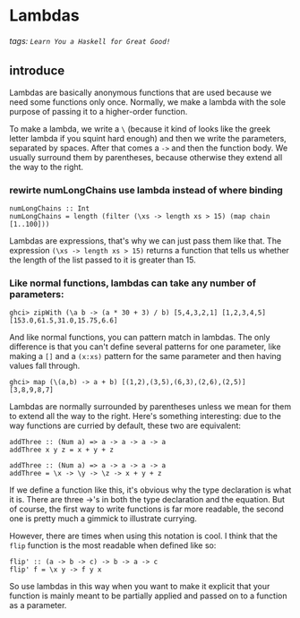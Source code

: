 # Lambdas
###### tags: `Learn You a Haskell for Great Good!`

## introduce
Lambdas are basically anonymous functions that are used because we need some functions only once. Normally, we make a lambda with the sole purpose of passing it to a higher-order function.

To make a lambda, we write a `\` (because it kind of looks like the greek letter lambda if you squint hard enough) and then we write the parameters, separated by spaces. After that comes a `->` and then the function body. We usually surround them by parentheses, because otherwise they extend all the way to the right.

### rewirte numLongChains use lambda instead of where binding
```haskell=
numLongChains :: Int
numLongChains = length (filter (\xs -> length xs > 15) (map chain [1..100]))
```

Lambdas are expressions, that's why we can just pass them like that. The expression `(\xs -> length xs > 15)` returns a function that tells us whether the length of the list passed to it is greater than 15.

### Like normal functions, lambdas can take any number of parameters:
```haskell=
ghci> zipWith (\a b -> (a * 30 + 3) / b) [5,4,3,2,1] [1,2,3,4,5]  
[153.0,61.5,31.0,15.75,6.6]  
```

And like normal functions, you can pattern match in lambdas. The only difference is that you can't define several patterns for one parameter, like making a `[]` and a `(x:xs)` pattern for the same parameter and then having values fall through.

```haskell=
ghci> map (\(a,b) -> a + b) [(1,2),(3,5),(6,3),(2,6),(2,5)]  
[3,8,9,8,7] 
```

Lambdas are normally surrounded by parentheses unless we mean for them to extend all the way to the right. Here's something interesting: due to the way functions are curried by default, these two are equivalent:
```haskell=
addThree :: (Num a) => a -> a -> a -> a  
addThree x y z = x + y + z  
```

```haskell=
addThree :: (Num a) => a -> a -> a -> a  
addThree = \x -> \y -> \z -> x + y + z  
```

If we define a function like this, it's obvious why the type declaration is what it is. There are three ->'s in both the type declaration and the equation. But of course, the first way to write functions is far more readable, the second one is pretty much a gimmick to illustrate currying.

However, there are times when using this notation is cool. I think that the `flip` function is the most readable when defined like so:
```haskell=
flip' :: (a -> b -> c) -> b -> a -> c  
flip' f = \x y -> f y x 
```
So use lambdas in this way when you want to make it explicit that your function is mainly meant to be partially applied and passed on to a function as a parameter.


